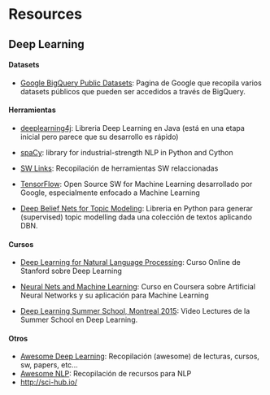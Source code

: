 # Resources

## Deep Learning

#### Datasets
- [Google BigQuery Public Datasets](https://cloud.google.com/bigquery/public-data/): Pagina de Google que recopila varios datasets públicos que pueden ser accedidos a través de BigQuery.

#### Herramientas
- [deeplearning4j](http://deeplearning4j.org/): Libreria Deep Learning en Java (está en una etapa inicial pero parece que su desarrollo es rápido)

- [spaCy](http://spacy.io/):  library for industrial-strength NLP in Python and Cython

- [SW Links](http://deeplearning.net/software_links/): Recopilación de herramientas SW relaccionadas

- [TensorFlow](http://tensorflow.org/): Open Source SW for Machine Learning desarrollado por Google, especialmente enfocado a Machine Learning
- [Deep Belief Nets for Topic Modeling](https://github.com/larsmaaloee/deep-belief-nets-for-topic-modeling): Libreria en Python para generar (supervised) topic modelling dada una colección de textos aplicando DBN.

#### Cursos

- [Deep Learning for Natural Language Processing](http://cs224d.stanford.edu/syllabus.html): Curso Online de Stanford sobre Deep Learning

- [Neural Nets and Machine Learning](https://www.coursera.org/course/neuralnets): Curso en Coursera sobre Artificial Neural Networks y su aplicación para Machine Learning
- [Deep Learning Summer School, Montreal 2015](http://videolectures.net/deeplearning2015_montreal/): Video Lectures de la Summer School en Deep Learning.
 

#### Otros
- [Awesome Deep Learning](https://github.com/ChristosChristofidis/awesome-deep-learning): Recopilación (awesome) de lecturas, cursos, sw, papers, etc...
- [Awesome NLP](https://github.com/keonkim/awesome-nlp): Recopilación de recursos para NLP
- http://sci-hub.io/
